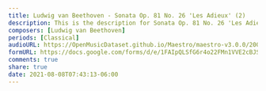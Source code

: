 ```yaml
---
title: Ludwig van Beethoven - Sonata Op. 81 No. 26 'Les Adieux' (2)
description: This is the description for Sonata Op. 81 No. 26 'Les Adieux' by Ludwig van Beethoven
composers: [Ludwig van Beethoven]
periods: [Classical]
audioURL: https://OpenMusicDataset.github.io/Maestro/maestro-v3.0.0/2004/MIDI-Unprocessed_SMF_17_R1_2004_01-03_ORIG_MID--AUDIO_17_R1_2004_03_Track03_wav.midi
formURL: https://docs.google.com/forms/d/e/1FAIpQLSfG6r4o22FMn1VVE2cBJSCnwy34LQRThTaTVZ1s_zWzrh6-Jg/viewform
comments: true
share: true
date: 2021-08-08T07:43:13-06:00
---
```

